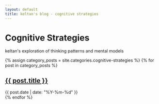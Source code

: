 ```yaml
---
layout: default
title: keltan's blog - cognitive strategies
---
```


<h1>Cognitive Strategies</h1>
<p>keltan's exploration of thinking patterns and mental models</p>

{% assign category_posts = site.categories.cognitive-strategies %}
{% for post in category_posts %}
  <article>
    <h2><a href="{{ post.url }}">{{ post.title }}</a></h2>
    <time datetime="{{ post.date | date: "%Y-%m-%d" }}">{{ post.date | date: "%Y-%m-%d" }}</time>
  </article>
{% endfor %} 